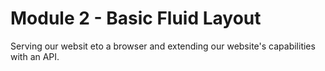# Module 2 - Basic Fluid Layout

Serving our websit eto a browser and extending our website's capabilities with an API.
